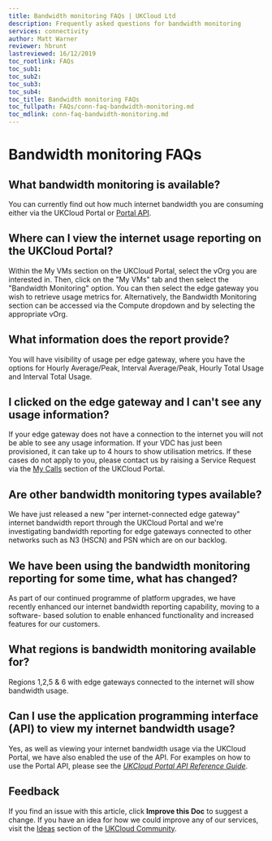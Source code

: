 ```yaml
---
title: Bandwidth monitoring FAQs | UKCloud Ltd
description: Frequently asked questions for bandwidth monitoring
services: connectivity
author: Matt Warner
reviewer: hbrunt
lastreviewed: 16/12/2019
toc_rootlink: FAQs
toc_sub1: 
toc_sub2:
toc_sub3:
toc_sub4:
toc_title: Bandwidth monitoring FAQs
toc_fullpath: FAQs/conn-faq-bandwidth-monitoring.md
toc_mdlink: conn-faq-bandwidth-monitoring.md
---
```


# Bandwidth monitoring FAQs

## What bandwidth monitoring is available?

You can currently find out how much internet bandwidth you are consuming either via the UKCloud Portal or [Portal API](../portal/ptl-ref-portal-api.md).

## Where can I view the internet usage reporting on the UKCloud Portal?

Within the My VMs section on the UKCloud Portal, select the vOrg you are interested in. Then, click on the "My VMs" tab and then select the "Bandwidth Monitoring" option. You can then select the edge gateway you wish to retrieve usage metrics for. Alternatively, the Bandwidth Monitoring section can be accessed via the Compute dropdown and by selecting the appropriate vOrg.

## What information does the report provide?

You will have visibility of usage per edge gateway, where you have the options for Hourly Average/Peak, Interval Average/Peak, Hourly Total Usage and Interval Total Usage.

## I clicked on the edge gateway and I can't see any usage information?

If your edge gateway does not have a connection to the internet you will not be able to see any usage information. If your VDC has just been provisioned, it can take up to 4 hours to show utilisation metrics. If these cases do not apply to you, please contact us by raising a Service Request via the [My Calls](https://portal.skyscapecloud.com/support/ivanti) section of the UKCloud Portal.

## Are other bandwidth monitoring types available?

We have just released a new "per internet-connected edge gateway" internet bandwidth report through the UKCloud Portal and we're investigating bandwidth reporting for edge gateways connected to other networks such as N3 (HSCN) and PSN which are on our backlog.

## We have been using the bandwidth monitoring reporting for some time, what has changed?

As part of our continued programme of platform upgrades, we have recently enhanced our internet bandwidth reporting capability, moving to a software- based solution to enable enhanced functionality and increased features for our customers.

## What regions is bandwidth monitoring available for?

Regions 1,2,5 & 6 with edge gateways connected to the internet will show bandwidth usage.

## Can I use the application programming interface (API) to view my internet bandwidth usage?

Yes, as well as viewing your internet bandwidth usage via the UKCloud Portal, we have also enabled the use of the API. For examples
on how to use the Portal API, please see the [*UKCloud Portal API Reference Guide*](../portal/ptl-ref-portal-api.md).

## Feedback

If you find an issue with this article, click **Improve this Doc** to suggest a change. If you have an idea for how we could improve any of our services, visit the [Ideas](https://community.ukcloud.com/ideas) section of the [UKCloud Community](https://community.ukcloud.com).
